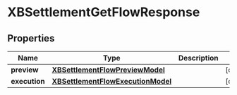 

# XBSettlementGetFlowResponse


## Properties

| Name | Type | Description | Notes |
|------------ | ------------- | ------------- | -------------|
|**preview** | [**XBSettlementFlowPreviewModel**](XBSettlementFlowPreviewModel.md) |  |  [optional] |
|**execution** | [**XBSettlementFlowExecutionModel**](XBSettlementFlowExecutionModel.md) |  |  [optional] |



